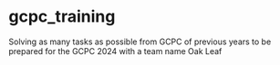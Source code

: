 # gcpc_training
Solving as many tasks as possible from GCPC of previous years to be prepared for the GCPC 2024 with a team name Oak Leaf 
